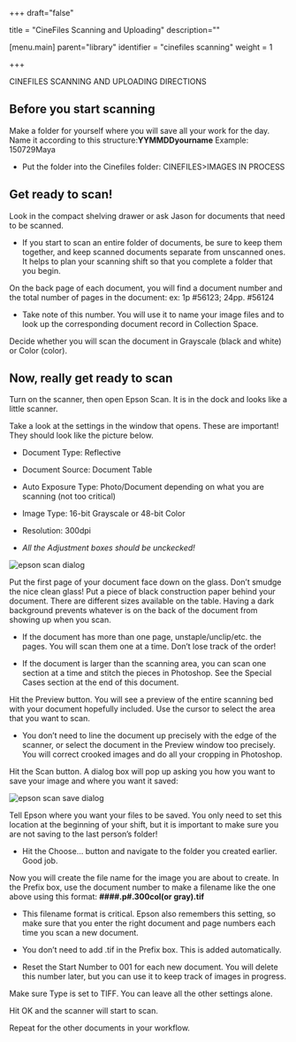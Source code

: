 +++
draft="false"

title = "CineFiles Scanning and Uploading"
description=""

[menu.main]
parent="library"
identifier = "cinefiles scanning"
weight = 1

+++

CINEFILES SCANNING AND UPLOADING DIRECTIONS

## Before you start scanning

Make a folder for yourself where you will save all your work for the day. Name it according to this structure:**YYMMDDyourname** Example: 150729Maya

* Put the folder into the Cinefiles folder: CINEFILES>IMAGES IN PROCESS

## Get ready to scan!

Look in the compact shelving drawer or ask Jason for documents that need to be scanned.	

* If you start to scan an entire folder of documents, be sure to keep them together, and keep scanned documents separate from unscanned ones. It helps to plan your scanning shift so that you complete a folder that you begin.

 On the back page of each document, you will find a document number and the total number of pages in the document: ex: 1p #56123; 24pp. #56124

* Take note of this number. You will use it to name your image files and to look up the corresponding document record in Collection Space.

Decide whether you will scan the document in Grayscale (black and white) or Color (color).

## Now, really get ready to scan

Turn on the scanner, then open Epson Scan. It is in the dock and looks like a little scanner.

Take a look at the settings in the window that opens.  These are important! They should look like the picture below.

* Document Type: Reflective

* Document Source: Document Table

* Auto Exposure Type: Photo/Document depending on what you are scanning (not too critical)

* Image Type: 16-bit Grayscale or 48-bit Color

* Resolution: 300dpi

* *All the Adjustment boxes should be unckecked!*

![epson scan dialog](/images/library/epson-scan.png)

Put the first page of your document face down on the glass. Don’t smudge the nice clean glass! Put a piece of black construction paper behind your document. There are different sizes available on the table. Having a dark background prevents whatever is on the back of the document from showing up when you scan.

* If the document has more than one page, unstaple/unclip/etc. the pages. You will scan them one at a time. Don’t lose track of the order!

* If the document is larger than the scanning area, you can scan one section at a time and stitch the pieces in Photoshop. See the Special Cases section at the end of this document.

Hit the Preview button. You will see a preview of the entire scanning bed with your document hopefully included. Use the cursor to select the area that you want to scan. 

* You don’t need to line the document up precisely with the edge of the scanner, or select the document in the Preview window too precisely. You will correct crooked images and do all your cropping in Photoshop. 

Hit the Scan button. A dialog box will pop up asking you how you want to save your image and where you want it saved: 

![epson scan save dialog](/images/library/epson-filesave.png)

Tell Epson where you want your files to be saved. You only need to set this location at the beginning of your shift, but it is important to make sure you are not saving to the last person’s folder!

* Hit the Choose… button and navigate to the folder you created earlier. Good job.

Now you will create the file name for the image you are about to create. In the Prefix box, use the document number to make a filename like the one above using this format: **####.p#.300col(or gray).tif**

* This filename format is critical. Epson also remembers this setting, so make sure that you enter the right document and page numbers each time you scan a new document. 

* You don’t need to add .tif in the Prefix box. This is added automatically. 

* Reset the Start Number to 001 for each new document. You will delete this number later, but you can use it to keep track of images in progress.

Make sure Type is set to TIFF. You can leave all the other settings alone. 

Hit OK and the scanner will start to scan. 

Repeat for the other documents in your workflow.
